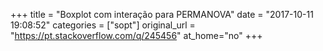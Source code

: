 +++
title = "Boxplot com interação para PERMANOVA"
date = "2017-10-11 19:08:52"
categories = ["sopt"]
original_url = "https://pt.stackoverflow.com/q/245456"
at_home="no"
+++

